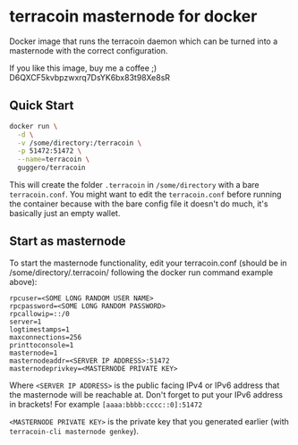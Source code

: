 terracoin masternode for docker
===================

Docker image that runs the terracoin daemon which can be turned into a masternode with the correct configuration.

If you like this image, buy me a coffee ;) D6QXCF5kvbpzwxrq7DsYK6bx83t98Xe8sR

Quick Start
-----------

```bash
docker run \
  -d \
  -v /some/directory:/terracoin \
  -p 51472:51472 \
  --name=terracoin \
  guggero/terracoin
```

This will create the folder `.terracoin` in `/some/directory` with a bare `terracoin.conf`. You might want to edit the `terracoin.conf` before running the container because with the bare config file it doesn't do much, it's basically just an empty wallet.

Start as masternode
------------

To start the masternode functionality, edit your terracoin.conf (should be in /some/directory/.terracoin/ following the docker run command example above):

```
rpcuser=<SOME LONG RANDOM USER NAME>
rpcpassword=<SOME LONG RANDOM PASSWORD>
rpcallowip=::/0
server=1
logtimestamps=1
maxconnections=256
printtoconsole=1
masternode=1
masternodeaddr=<SERVER IP ADDRESS>:51472
masternodeprivkey=<MASTERNODE PRIVATE KEY>
```

Where `<SERVER IP ADDRESS>` is the public facing IPv4 or IPv6 address that the masternode will be reachable at.
Don't forget to put your IPv6 address in brackets! For example `[aaaa:bbbb:cccc::0]:51472`

`<MASTERNODE PRIVATE KEY>` is the private key that you generated earlier (with `terracoin-cli masternode genkey`).

